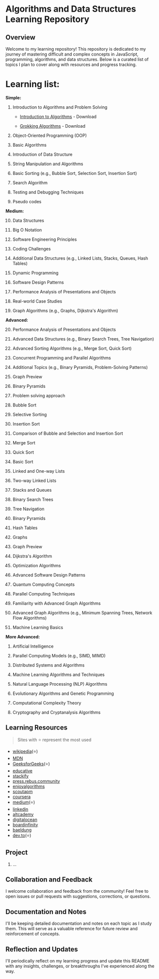 # Algorithms and Data Structures Learning Repository

## Overview

Welcome to my learning repository! This repository is dedicated to my journey of mastering difficult and complex concepts in JavaScript, programming, algorithms, and data structures. Below is a curated list of topics I plan to cover along with resources and progress tracking.

# Learning list:

**Simple:**

1. Introduction to Algorithms and Problem Solving

   - [Introduction to Algorithms](https://dl.ebooksworld.ir/books/Introduction.to.Algorithms.4th.Leiserson.Stein.Rivest.Cormen.MIT.Press.9780262046305.EBooksWorld.ir.pdf) - Download

   - [Grokking Algorithms](https://edu.anarcho-copy.org/Algorithm/grokking-algorithms-illustrated-programmers-curious.pdf) - Download

2. Object-Oriented Programming (OOP)

3. Basic Algorithms

4. Introduction of Data Structure

5. String Manipulation and Algorithms

6. Basic Sorting (e.g., Bubble Sort, Selection Sort, Insertion Sort)

7. Search Algorithm

8. Testing and Debugging Techniques

9. Pseudo codes

**Medium:**

10. Data Structures

11. Big O Notation

12. Software Engineering Principles

13. Coding Challenges

14. Additional Data Structures (e.g., Linked Lists, Stacks, Queues, Hash Tables)

15. Dynamic Programming

16. Software Design Patterns

17. Performance Analysis of Presentations and Objects

18. Real-world Case Studies

19. Graph Algorithms (e.g., Graphs, Dijkstra's Algorithm)

**Advanced:**

20. Performance Analysis of Presentations and Objects

21. Advanced Data Structures (e.g., Binary Search Trees, Tree Navigation)

22. Advanced Sorting Algorithms (e.g., Merge Sort, Quick Sort)

23. Concurrent Programming and Parallel Algorithms

24. Additional Topics (e.g., Binary Pyramids, Problem-Solving Patterns)

25. Graph Preview

26. Binary Pyramids

27. Problem solving approach

28. Bubble Sort

29. Selective Sorting

30. Insertion Sort

31. Comparison of Bubble and Selection and Insertion Sort

32. Merge Sort

33. Quick Sort

34. Basic Sort

35. Linked and One-way Lists

36. Two-way Linked Lists

37. Stacks and Queues

38. Binary Search Trees

39. Tree Navigation

40. Binary Pyramids

41. Hash Tables

42. Graphs

43. Graph Preview

44. Dijkstra's Algorithm

45. Optimization Algorithms

46. Advanced Software Design Patterns

47. Quantum Computing Concepts

48. Parallel Computing Techniques

49. Familiarity with Advanced Graph Algorithms

50. Advanced Graph Algorithms (e.g., Minimum Spanning Trees, Network Flow Algorithms)

51. Machine Learning Basics

**More Advanced:**

1. Artificial Intelligence

2. Parallel Computing Models (e.g., SIMD, MIMD)

3. Distributed Systems and Algorithms

4. Machine Learning Algorithms and Techniques

5. Natural Language Processing (NLP) Algorithms

6. Evolutionary Algorithms and Genetic Programming

7. Computational Complexity Theory

8. Cryptography and Cryptanalysis Algorithms

## Learning Resources
> Sites with ⭐ represent the most used

 - [wikipedia](https://en.wikipedia.org/)(⭐)
 - [MDN](https://developer.mozilla.org/)
 - [GeeksforGeeks](https://www.geeksforgeeks.org/)(⭐)
 - [educative](https://www.educative.io/)
 - [stackify](https://stackify.com/)
 - [press.rebus.community](https://press.rebus.community/)
 - [enjoyalgorithms](https://www.enjoyalgorithms.com/blog/)
 - [scoutapm](https://scoutapm.com/blog/)
 - [coursera](https://stackoverflow.com/)
 - [medium](https://medium.com/)(⭐)
 - [linkedin](https://www.linkedin.com/)
 - [altcademy](https://www.altcademy.com/)
 - [digitalocean](https://www.digitalocean.com/)
 - [boardinfinity](https://www.boardinfinity.com//)
 - [baeldung](https://www.baeldung.com/)
 - [dev.to](https://dev.to/m__mdy__m)(⭐)


## Project

1. ...

## Collaboration and Feedback

I welcome collaboration and feedback from the community! Feel free to open issues or pull requests with suggestions, corrections, or questions.

## Documentation and Notes

I'll be keeping detailed documentation and notes on each topic as I study them. This will serve as a valuable reference for future review and reinforcement of concepts.

## Reflection and Updates

I'll periodically reflect on my learning progress and update this README with any insights, challenges, or breakthroughs I've experienced along the way.
